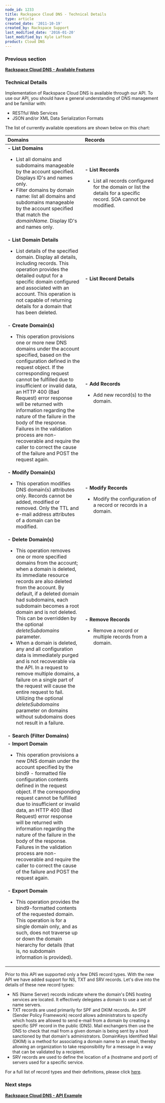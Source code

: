 ```yaml
---
node_id: 1233
title: Rackspace Cloud DNS - Technical Details
type: article
created_date: '2011-10-19'
created_by: Rackspace Support
last_modified_date: '2016-01-20'
last_modified_by: Kyle Laffoon
product: Cloud DNS
---
```


### Previous section

**[Rackspace Cloud DNS - Available
Features](/how-to/rackspace-cloud-dns-available-features)**

### Technical Details

Implementation of Rackspace Cloud DNS is available through our API. To
use our API, you should have a general understanding of DNS management
and be familiar with:

-   RESTful Web Services
-   JSON and/or XML Data Serialization Formats

The list of currently available operations are shown below on this
chart:

<table>
<colgroup>
<col width="50%" />
<col width="50%" />
</colgroup>
<thead>
<tr class="header">
<th align="left">Domains</th>
<th align="left">Records</th>
</tr>
</thead>
<tbody>
<tr class="odd">
<td align="left"><strong>- List Domains</strong>
<ul>
<li>List all domains and subdomains manageable by the account specified. Displays ID's and names only.</li>
<li>Filter domains by domain name: list all domains and subdomains manageable by the account specified that match the <em>domainName</em>. Display ID's and names only.</li>
</ul></td>
<td align="left"><strong>- List Records</strong>
<ul>
<li>List all records configured for the domain or list the details for a specific record. SOA cannot be modified.</li>
</ul></td>
</tr>
<tr class="even">
<td align="left"><strong>- List Domain Details</strong>
<ul>
<li>List details of the specified domain. Display all details, including records. This operation provides the detailed output for a specific domain configured and associated with an account. This operation is not capable of returning details for a domain that has been deleted.</li>
</ul></td>
<td align="left"><strong>- List Record Details</strong></td>
</tr>
<tr class="odd">
<td align="left">- <strong>Create Domain(s)</strong>
<ul>
<li>This operation provisions one or more new DNS domains under the account specified, based on the configuration defined in the request object. If the corresponding request cannot be fulfilled due to insufficient or invalid data, an HTTP 400 (Bad Request) error response will be returned with information regarding the nature of the failure in the body of the response. Failures in the validation process are non-recoverable and require the caller to correct the cause of the failure and POST the request again.</li>
</ul></td>
<td align="left"><strong>- Add Records</strong>
<ul>
<li>Add new record(s) to the domain.</li>
</ul></td>
</tr>
<tr class="even">
<td align="left"><strong>- Modify Domain(s)</strong>
<ul>
<li>This operation modifies DNS domain(s) attributes only. Records cannot be added, modified or removed. Only the TTL and e-mail address attributes of a domain can be modified.</li>
</ul></td>
<td align="left"><strong>- Modify Records</strong>
<ul>
<li>Modify the configuration of a record or records in a domain.</li>
</ul></td>
</tr>
<tr class="odd">
<td align="left"><strong>- Delete Domain(s)</strong>
<ul>
<li>This operation removes one or more specified domains from the account; when a domain is deleted, its immediate resource records are also deleted from the account. By default, if a deleted domain had subdomains, each subdomain becomes a root domain and is not deleted. This can be overridden by the optional <em>deleteSubdomains</em> parameter.</li>
<li>When a domain is deleted, any and all configuration data is immediately purged and is not recoverable via the API. In a request to remove multiple domains, a failure on a single part of the request will cause the entire request to fail. Utilizing the optional <em>deleteSubdomains</em> parameter on domains without subdomains does not result in a failure.</li>
</ul></td>
<td align="left"><strong>- Remove Records</strong>
<ul>
<li>Remove a record or multiple records from a domain.</li>
</ul></td>
</tr>
<tr class="even">
<td align="left"><strong>- Search (Filter Domains)</strong></td>
<td align="left"> </td>
</tr>
<tr class="odd">
<td align="left"><strong>- Import Domain</strong>
<ul>
<li>This operation provisions a new DNS domain under the account specified by the bind9 - formatted file configuration contents defined in the request object. If the corresponding request cannot be fulfilled due to insufficient or invalid data, an HTTP 400 (Bad Request) error response will be returned with information regarding the nature of the failure in the body of the response. Failures in the validation process are non-recoverable and require the caller to correct the cause of the failure and POST the request again.</li>
</ul></td>
<td align="left"> </td>
</tr>
<tr class="even">
<td align="left"><strong>- Export Domain</strong>
<ul>
<li>This operation provides the bind9-formatted contents of the requested domain. This operation is for a single domain only, and as such, does not traverse up or down the domain hierarchy for details (that is, no subdomain information is provided). </li>
</ul></td>
<td align="left"> </td>
</tr>
</tbody>
</table>

Prior to this API we supported only a few DNS record types. With the new
API we have added support for NS, TXT and SRV records. Let's dive into
the details of these new record types:

-   NS (Name Server) records indicate where the domain's DNS hosting
    services are located. It effectively delegates a domain to use a set
    of name servers.
-   TXT records are used primarily for SPF and DKIM records. An SPF
    (Sender Policy Framework) record allows administrators to specify
    which hosts are allowed to send e-mail from a domain by creating a
    specific SPF record in the public (DNS). Mail exchangers then use
    the DNS to check that mail from a given domain is being sent by a
    host sanctioned by that domain's administrators. DomainKeys
    Identified Mail (DKIM) is a method for associating a domain name to
    an email, thereby allowing an organization to take responsibility
    for a message in a way that can be validated by a recipient.
-   SRV records are used to define the location of a (hostname and port)
    of servers used for a specific service.

For a full list of record types and their definitions, please click
[here](/how-to/rackspace-cloud-dns-additional-resources).

### Next steps

**[Rackspace Cloud DNS - API
Example](/how-to/rackspace-cloud-dns-api-example)**


